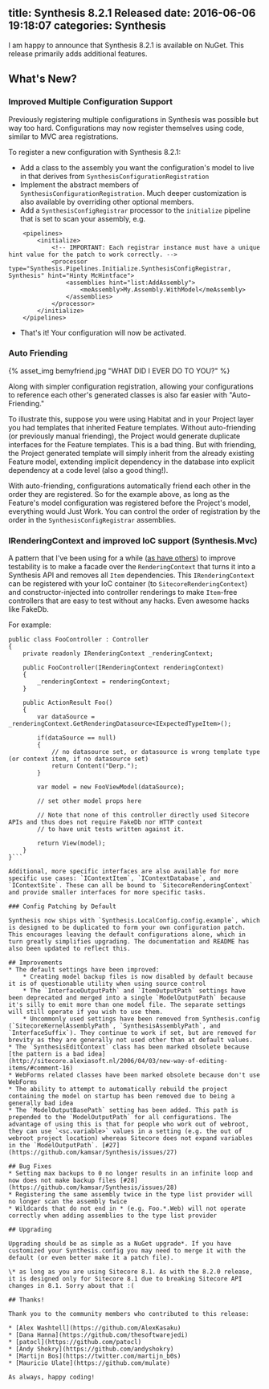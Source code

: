 title: Synthesis 8.2.1 Released
date: 2016-06-06 19:18:07
categories: Synthesis
---
I am happy to announce that Synthesis 8.2.1 is available on NuGet. This release primarily adds additional features. 

## What's New?

### Improved Multiple Configuration Support

Previously registering multiple configurations in Synthesis was possible but way too hard. Configurations may now register themselves using code, similar to MVC area registrations.

To register a new configuration with Synthesis 8.2.1:
* Add a class to the assembly you want the configuration's model to live in that derives from `SynthesisConfigurationRegistration`
* Implement the abstract members of `SynthesisConfigurationRegistration`. Much deeper customization is also available by overriding other optional members.
* Add a `SynthesisConfigRegistrar` processor to the `initialize` pipeline that is set to scan your assembly, e.g.
```
	<pipelines>
		<initialize>
			<!-- IMPORTANT: Each registrar instance must have a unique hint value for the patch to work correctly. -->
			<processor type="Synthesis.Pipelines.Initialize.SynthesisConfigRegistrar, Synthesis" hint="Hinty McHintface">
				<assemblies hint="list:AddAssembly">
					<meAssembly>My.Assembly.WithModel</meAssembly>
				</assemblies>
			</processor>
		</initialize>
	</pipelines>
```
* That's it! Your configuration will now be activated.

### Auto Friending

{% asset_img bemyfriend.jpg "WHAT DID I EVER DO TO YOU?" %}

Along with simpler configuration registration, allowing your configurations to reference each other's generated classes is also far easier with "Auto-Friending."

To illustrate this, suppose you were using Habitat and in your Project layer you had templates that inherited Feature templates. Without auto-friending (or previously manual friending), the Project would generate duplicate interfaces for the Feature templates. This is a bad thing. But with friending, the Project generated template will simply inherit from the already existing Feature model, extending implicit dependency in the database into explicit dependency at a code level (also a good thing!).

With auto-friending, configurations automatically friend each other in the order they are registered. So for the example above, as long as the Feature's model configuration was registered before the Project's model, everything would Just Work. You can control the order of registration by the order in the `SynthesisConfigRegistrar` assemblies.

### IRenderingContext and improved IoC support (Synthesis.Mvc)

A pattern that I've been using for a while ([as have others](http://www.martywoods.nl/unit-testing-sitecore-mvc-its-easy-when-using-synthesis/)) to improve testability is to make a facade over the `RenderingContext` that turns it into a Synthesis API and removes all `Item` dependencies. This `IRenderingContext` can be registered with your IoC container (to `SitecoreRenderingContext`) and constructor-injected into controller renderings to make `Item`-free controllers that are easy to test without any hacks. Even awesome hacks like FakeDb.

For example:
```
public class FooController : Controller
{
    private readonly IRenderingContext _renderingContext;

    public FooController(IRenderingContext renderingContext) 
    {
        _renderingContext = renderingContext;
    }

    public ActionResult Foo() 
    {
        var dataSource = _renderingContext.GetRenderingDatasource<IExpectedTypeItem>();

        if(dataSource == null) 
        {
            // no datasource set, or datasource is wrong template type (or context item, if no datasource set)
            return Content("Derp.");
        }

        var model = new FooViewModel(dataSource);

        // set other model props here

        // Note that none of this controller directly used Sitecore APIs and thus does not require FakeDb nor HTTP context
        // to have unit tests written against it.

        return View(model);
    }
}```

Additional, more specific interfaces are also available for more specific use cases: `IContextItem`, `IContextDatabase`, and `IContextSite`. These can all be bound to `SitecoreRenderingContext` and provide smaller interfaces for more specific tasks.

### Config Patching by Default

Synthesis now ships with `Synthesis.LocalConfig.config.example`, which is designed to be duplicated to form your own configuration patch. This encourages leaving the default configurations alone, which in turn greatly simplifies upgrading. The documentation and README has also been updated to reflect this.

## Improvements
* The default settings have been improved:
	* Creating model backup files is now disabled by default because it is of questionable utility when using source control
	* The `InterfaceOutputPath` and `ItemOutputPath` settings have been deprecated and merged into a single `ModelOutputPath` because it's silly to emit more than one model file. The separate settings will still operate if you wish to use them.
	* Uncommonly used settings have been removed from Synthesis.config (`SitecoreKernelAssemblyPath`, `SynthesisAssemblyPath`, and `InterfaceSuffix`). They continue to work if set, but are removed for brevity as they are generally not used other than at default values.
* The `SynthesisEditContext` class has been marked obsolete because [the pattern is a bad idea](http://sitecore.alexiasoft.nl/2006/04/03/new-way-of-editing-items/#comment-16)
* WebForms related classes have been marked obsolete because don't use WebForms
* The ability to attempt to automatically rebuild the project containing the model on startup has been removed due to being a generally bad idea
* The `ModelOutputBasePath` setting has been added. This path is prepended to the `ModelOutputPath` for all configurations. The advantage of using this is that for people who work out of webroot, they can use `<sc.variable>` values in a setting (e.g. the out of webroot project location) whereas Sitecore does not expand variables in the `ModelOutputPath`. [#27](https://github.com/kamsar/Synthesis/issues/27)

## Bug Fixes
* Setting max backups to 0 no longer results in an infinite loop and now does not make backup files [#28](https://github.com/kamsar/Synthesis/issues/28)
* Registering the same assembly twice in the type list provider will no longer scan the assembly twice
* Wildcards that do not end in * (e.g. Foo.*.Web) will not operate correctly when adding assemblies to the type list provider

## Upgrading

Upgrading should be as simple as a NuGet upgrade*. If you have customized your Synthesis.config you may need to merge it with the default (or even better make it a patch file).

\* as long as you are using Sitecore 8.1. As with the 8.2.0 release, it is designed only for Sitecore 8.1 due to breaking Sitecore API changes in 8.1. Sorry about that :(

## Thanks!

Thank you to the community members who contributed to this release:

* [Alex Washtell](https://github.com/AlexKasaku)
* [Dana Hanna](https://github.com/thesoftwarejedi)
* [patocl](https://github.com/patocl)
* [Andy Shokry](https://github.com/andyshokry)
* [Martijn Bos](https://twitter.com/martijn_b0s)
* [Mauricio Ulate](https://github.com/mulate)

As always, happy coding!